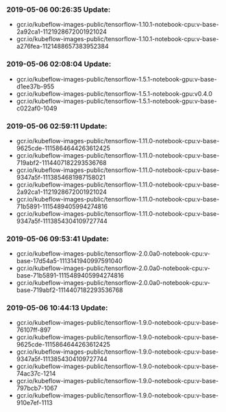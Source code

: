 ### 2019-05-06 00:26:35 Update:

- gcr.io/kubeflow-images-public/tensorflow-1.10.1-notebook-cpu:v-base-2a92ca1-1121928672001921024
- gcr.io/kubeflow-images-public/tensorflow-1.10.1-notebook-cpu:v-base-a276fea-1121488657383952384
### 2019-05-06 02:08:04 Update:

- gcr.io/kubeflow-images-public/tensorflow-1.5.1-notebook-gpu:v-base-d1ee37b-955
- gcr.io/kubeflow-images-public/tensorflow-1.5.1-notebook-gpu:v0.4.0
- gcr.io/kubeflow-images-public/tensorflow-1.5.1-notebook-gpu:v-base-c022af0-1049
### 2019-05-06 02:59:11 Update:

- gcr.io/kubeflow-images-public/tensorflow-1.11.0-notebook-cpu:v-base-9625cde-1115864644263612425
- gcr.io/kubeflow-images-public/tensorflow-1.11.0-notebook-cpu:v-base-719abf2-1114407182293536768
- gcr.io/kubeflow-images-public/tensorflow-1.11.0-notebook-cpu:v-base-9347a5f-1113854681987158021
- gcr.io/kubeflow-images-public/tensorflow-1.11.0-notebook-cpu:v-base-2a92ca1-1121928672001921024
- gcr.io/kubeflow-images-public/tensorflow-1.11.0-notebook-cpu:v-base-71b5891-1115489405994274816
- gcr.io/kubeflow-images-public/tensorflow-1.11.0-notebook-cpu:v-base-9347a5f-1113854304109727744
### 2019-05-06 09:53:41 Update:

- gcr.io/kubeflow-images-public/tensorflow-2.0.0a0-notebook-cpu:v-base-17d54a5-1113141940997591040
- gcr.io/kubeflow-images-public/tensorflow-2.0.0a0-notebook-cpu:v-base-71b5891-1115489405994274816
- gcr.io/kubeflow-images-public/tensorflow-2.0.0a0-notebook-cpu:v-base-719abf2-1114407182293536768
### 2019-05-06 10:44:13 Update:

- gcr.io/kubeflow-images-public/tensorflow-1.9.0-notebook-cpu:v-base-76107ff-897
- gcr.io/kubeflow-images-public/tensorflow-1.9.0-notebook-cpu:v-base-9625cde-1115864644263612425
- gcr.io/kubeflow-images-public/tensorflow-1.9.0-notebook-cpu:v-base-9347a5f-1113854304109727744
- gcr.io/kubeflow-images-public/tensorflow-1.9.0-notebook-cpu:v-base-74ac37c-1214
- gcr.io/kubeflow-images-public/tensorflow-1.9.0-notebook-cpu:v-base-797bcb7-1067
- gcr.io/kubeflow-images-public/tensorflow-1.9.0-notebook-cpu:v-base-910e7ef-1113

